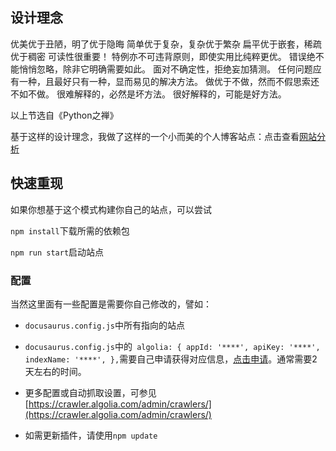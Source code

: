 ## 设计理念

优美优于丑陋，明了优于隐晦
简单优于复杂，复杂优于繁杂
扁平优于嵌套，稀疏优于稠密
可读性很重要！
特例亦不可违背原则，即使实用比纯粹更优。
错误绝不能悄悄忽略，除非它明确需要如此。
面对不确定性，拒绝妄加猜测。
任何问题应有一种，且最好只有一种，显而易见的解决方法。
做优于不做，然而不假思索还不如不做。
很难解释的，必然是坏方法。
很好解释的，可能是好方法。

以上节选自《Python之禅》

基于这样的设计理念，我做了这样的一个小而美的个人博客站点：点击查看[网站分析](https://pagespeed.web.dev/)

## 快速重现

如果你想基于这个模式构建你自己的站点，可以尝试

`npm install`下载所需的依赖包

`npm run start`启动站点

### 配置

当然这里面有一些配置是需要你自己修改的，譬如：

- `docusaurus.config.js`中所有指向的站点

- `docusaurus.config.js`中的`
      algolia: {
        appId: '****',
        apiKey: '****',
        indexName: '****',
      },`需要自己申请获得对应信息，[点击申请](https://docsearch.algolia.com/apply/)。通常需要2天左右的时间。

- 更多配置或自动抓取设置，可参见[https://crawler.algolia.com/admin/crawlers/](https://crawler.algolia.com/admin/crawlers/)

- 如需更新插件，请使用`npm update`